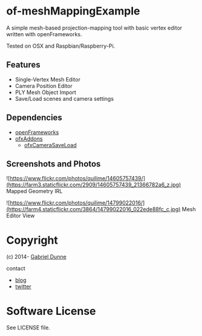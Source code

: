 
# of-meshMappingExample

A simple mesh-based projection-mapping tool with basic vertex editor written with openFrameworks.

Tested on OSX and Raspbian/Raspberry-Pi.


## Features

- Single-Vertex Mesh Editor
- Camera Position Editor
- PLY Mesh Object Import
- Save/Load scenes and camera settings


## Dependencies 

- [openFrameworks](http://www.openframeworks.cc/)
- [ofxAddons](http://ofxaddons.com/)
  - [ofxCameraSaveLoad](https://github.com/roymacdonald/ofxCameraSaveLoad)


## Screenshots and Photos

![https://www.flickr.com/photos/quilime/14605757439/](https://farm3.staticflickr.com/2909/14605757439_21366782a6_z.jpg)
Mapped Geometry IRL

![https://www.flickr.com/photos/quilime/14799022016/](https://farm4.staticflickr.com/3864/14799022016_022ede88fc_c.jpg)
Mesh Editor View


# Copyright

(c) 2014- [Gabriel Dunne](http://gabrieldunne.com)  

contact
- [blog](http://quilime.com)
- [twitter](http://twitter.com/quilime)


# Software License

See LICENSE file.

